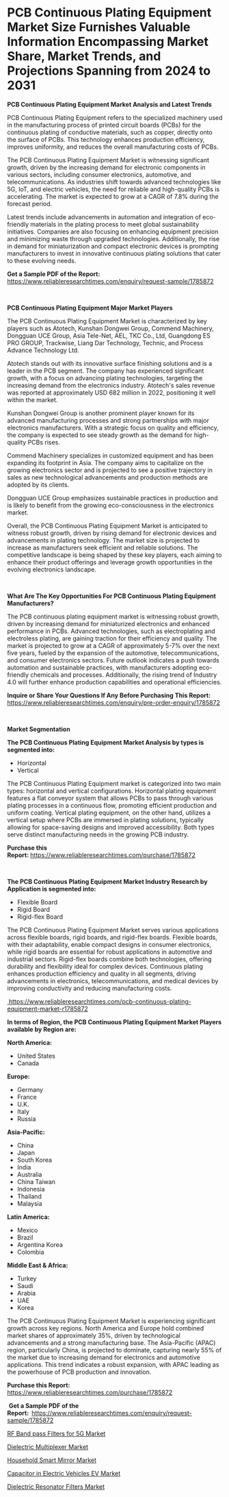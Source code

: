 <p><h1>PCB Continuous Plating Equipment Market Size Furnishes Valuable Information Encompassing Market Share, Market Trends, and Projections Spanning from 2024 to 2031</h1></p><p><strong>PCB Continuous Plating Equipment Market Analysis and Latest Trends</strong></p>
<p><p>PCB Continuous Plating Equipment refers to the specialized machinery used in the manufacturing process of printed circuit boards (PCBs) for the continuous plating of conductive materials, such as copper, directly onto the surface of PCBs. This technology enhances production efficiency, improves uniformity, and reduces the overall manufacturing costs of PCBs.</p><p>The PCB Continuous Plating Equipment Market is witnessing significant growth, driven by the increasing demand for electronic components in various sectors, including consumer electronics, automotive, and telecommunications. As industries shift towards advanced technologies like 5G, IoT, and electric vehicles, the need for reliable and high-quality PCBs is accelerating. The market is expected to grow at a CAGR of 7.8% during the forecast period. </p><p>Latest trends include advancements in automation and integration of eco-friendly materials in the plating process to meet global sustainability initiatives. Companies are also focusing on enhancing equipment precision and minimizing waste through upgraded technologies. Additionally, the rise in demand for miniaturization and compact electronic devices is prompting manufacturers to invest in innovative continuous plating solutions that cater to these evolving needs.</p></p>
<p><strong>Get a Sample PDF of the Report:&nbsp;</strong> <a href="https://www.reliableresearchtimes.com/enquiry/request-sample/1785872?utm_campaign=1598&utm_medium=2&utm_source=Github&utm_content=ia&utm_term=13102024&utm_id=pcb-continuous-plating-equipment">https://www.reliableresearchtimes.com/enquiry/request-sample/1785872</a></p>
<p>&nbsp;</p>
<p><strong>PCB Continuous Plating Equipment Major Market Players</strong></p>
<p><p>The PCB Continuous Plating Equipment Market is characterized by key players such as Atotech, Kunshan Dongwei Group, Commend Machinery, Dongguan UCE Group, Asia Tele-Net, AEL, TKC Co., Ltd, Guangdong ES PRO GROUP, Trackwise, Liang Dar Technology, Technic, and Process Advance Technology Ltd. </p><p>Atotech stands out with its innovative surface finishing solutions and is a leader in the PCB segment. The company has experienced significant growth, with a focus on advancing plating technologies, targeting the increasing demand from the electronics industry. Atotech's sales revenue was reported at approximately USD 682 million in 2022, positioning it well within the market.</p><p>Kunshan Dongwei Group is another prominent player known for its advanced manufacturing processes and strong partnerships with major electronics manufacturers. With a strategic focus on quality and efficiency, the company is expected to see steady growth as the demand for high-quality PCBs rises.</p><p>Commend Machinery specializes in customized equipment and has been expanding its footprint in Asia. The company aims to capitalize on the growing electronics sector and is projected to see a positive trajectory in sales as new technological advancements and production methods are adopted by its clients.</p><p>Dongguan UCE Group emphasizes sustainable practices in production and is likely to benefit from the growing eco-consciousness in the electronics market. </p><p>Overall, the PCB Continuous Plating Equipment Market is anticipated to witness robust growth, driven by rising demand for electronic devices and advancements in plating technology. The market size is projected to increase as manufacturers seek efficient and reliable solutions. The competitive landscape is being shaped by these key players, each aiming to enhance their product offerings and leverage growth opportunities in the evolving electronics landscape.</p></p>
<p>&nbsp;</p>
<p><strong>What Are The Key Opportunities For PCB Continuous Plating Equipment Manufacturers?</strong></p>
<p><p>The PCB continuous plating equipment market is witnessing robust growth, driven by increasing demand for miniaturized electronics and enhanced performance in PCBs. Advanced technologies, such as electroplating and electroless plating, are gaining traction for their efficiency and quality. The market is projected to grow at a CAGR of approximately 5-7% over the next five years, fueled by the expansion of the automotive, telecommunications, and consumer electronics sectors. Future outlook indicates a push towards automation and sustainable practices, with manufacturers adopting eco-friendly chemicals and processes. Additionally, the rising trend of Industry 4.0 will further enhance production capabilities and operational efficiencies.</p></p>
<p><strong>Inquire or Share Your Questions If Any Before Purchasing This Report:</strong> <a href="https://www.reliableresearchtimes.com/enquiry/pre-order-enquiry/1785872?utm_campaign=1598&utm_medium=2&utm_source=Github&utm_content=ia&utm_term=13102024&utm_id=pcb-continuous-plating-equipment">https://www.reliableresearchtimes.com/enquiry/pre-order-enquiry/1785872</a></p>
<p>&nbsp;</p>
<p><strong>Market Segmentation</strong></p>
<p><strong>The PCB Continuous Plating Equipment Market Analysis by types is segmented into:</strong></p>
<p><ul><li>Horizontal</li><li>Vertical</li></ul></p>
<p><p>The PCB Continuous Plating Equipment market is categorized into two main types: horizontal and vertical configurations. Horizontal plating equipment features a flat conveyor system that allows PCBs to pass through various plating processes in a continuous flow, promoting efficient production and uniform coating. Vertical plating equipment, on the other hand, utilizes a vertical setup where PCBs are immersed in plating solutions, typically allowing for space-saving designs and improved accessibility. Both types serve distinct manufacturing needs in the growing PCB industry.</p></p>
<p><strong>Purchase this Report:&nbsp;</strong><a href="https://www.reliableresearchtimes.com/purchase/1785872?utm_campaign=1598&utm_medium=2&utm_source=Github&utm_content=ia&utm_term=13102024&utm_id=pcb-continuous-plating-equipment">https://www.reliableresearchtimes.com/purchase/1785872</a></p>
<p>&nbsp;</p>
<p><strong>The PCB Continuous Plating Equipment Market Industry Research by Application is segmented into:</strong></p>
<p><ul><li>Flexible Board</li><li>Rigid Board</li><li>Rigid-flex Board</li></ul></p>
<p><p>The PCB Continuous Plating Equipment Market serves various applications across flexible boards, rigid boards, and rigid-flex boards. Flexible boards, with their adaptability, enable compact designs in consumer electronics, while rigid boards are essential for robust applications in automotive and industrial sectors. Rigid-flex boards combine both technologies, offering durability and flexibility ideal for complex devices. Continuous plating enhances production efficiency and quality in all segments, driving advancements in electronics, telecommunications, and medical devices by improving conductivity and reducing manufacturing costs.</p></p>
<p><a href="https://www.reliableresearchtimes.com/pcb-continuous-plating-equipment-market-r1785872?utm_campaign=1598&utm_medium=2&utm_source=Github&utm_content=ia&utm_term=13102024&utm_id=pcb-continuous-plating-equipment">&nbsp;https://www.reliableresearchtimes.com/pcb-continuous-plating-equipment-market-r1785872</a></p>
<p><strong>In terms of Region, the PCB Continuous Plating Equipment Market Players available by Region are:</strong></p>
<p>
    <p> <strong> North America: </strong>
        <ul>
            <li>United States</li>
            <li>Canada</li>
        </ul>
        </p> 
    <p> <strong> Europe: </strong>
        <ul>
            <li>Germany</li>
            <li>France</li>
            <li>U.K.</li>
            <li>Italy</li>
            <li>Russia</li>
        </ul>
        </p> 
    <p> <strong> Asia-Pacific: </strong>
        <ul>
            <li>China</li>
            <li>Japan</li>
            <li>South Korea</li>
            <li>India</li>
            <li>Australia</li>
            <li>China Taiwan</li>
            <li>Indonesia</li>
            <li>Thailand</li>
            <li>Malaysia</li>
        </ul>
        </p> 
    <p> <strong> Latin America: </strong>
        <ul>
            <li>Mexico</li>
            <li>Brazil</li>
            <li>Argentina Korea</li>
            <li>Colombia</li>
        </ul>
        </p> 
    <p> <strong> Middle East & Africa: </strong>
        <ul>
            <li>Turkey</li>
            <li>Saudi</li>
            <li>Arabia</li>
            <li>UAE</li>
            <li>Korea</li>
        </ul>
    </p>
    </p>
<p><p>The PCB Continuous Plating Equipment Market is experiencing significant growth across key regions. North America and Europe hold combined market shares of approximately 35%, driven by technological advancements and a strong manufacturing base. The Asia-Pacific (APAC) region, particularly China, is projected to dominate, capturing nearly 55% of the market due to increasing demand for electronics and automotive applications. This trend indicates a robust expansion, with APAC leading as the powerhouse of PCB production and innovation.</p></p>
<p><strong>Purchase this Report: </strong><a href="https://www.reliableresearchtimes.com/purchase/1785872?utm_campaign=1598&utm_medium=2&utm_source=Github&utm_content=ia&utm_term=13102024&utm_id=pcb-continuous-plating-equipment">https://www.reliableresearchtimes.com/purchase/1785872</a></p>
<p>&nbsp;<strong>Get a Sample PDF of the Report:&nbsp;&nbsp;</strong><a href="https://www.reliableresearchtimes.com/enquiry/request-sample/1785872?utm_campaign=1598&utm_medium=2&utm_source=Github&utm_content=ia&utm_term=13102024&utm_id=pcb-continuous-plating-equipment">https://www.reliableresearchtimes.com/enquiry/request-sample/1785872</a></p>
<p><strong></strong></p>
<p><p><a href="https://www.linkedin.com/pulse/rf-band-pass-filters-5g-market-size-growth-trends-statistics-mjude?utm_campaign=1598&utm_medium=2&utm_source=Github&utm_content=ia&utm_term=13102024&utm_id=pcb-continuous-plating-equipment">RF Band pass Filters for 5G Market</a></p><p><a href="https://www.linkedin.com/pulse/mapping-dielectric-multiplexer-market-trends-challenges-breakthroughs-reyte?utm_campaign=1598&utm_medium=2&utm_source=Github&utm_content=ia&utm_term=13102024&utm_id=pcb-continuous-plating-equipment">Dielectric Multiplexer Market</a></p><p><a href="https://www.linkedin.com/pulse/emerging-household-smart-mirror-market-opportunities-analysis-gkvce?utm_campaign=1598&utm_medium=2&utm_source=Github&utm_content=ia&utm_term=13102024&utm_id=pcb-continuous-plating-equipment">Household Smart Mirror Market</a></p><p><a href="https://www.linkedin.com/pulse/decoding-capacitor-electric-vehicles-ev-market-signals-growth-fugwe?utm_campaign=1598&utm_medium=2&utm_source=Github&utm_content=ia&utm_term=13102024&utm_id=pcb-continuous-plating-equipment">Capacitor in Electric Vehicles EV Market</a></p><p><a href="https://www.linkedin.com/pulse/global-dielectric-resonator-filters-industry-analysis-share-szbje?utm_campaign=1598&utm_medium=2&utm_source=Github&utm_content=ia&utm_term=13102024&utm_id=pcb-continuous-plating-equipment">Dielectric Resonator Filters Market</a></p></p>